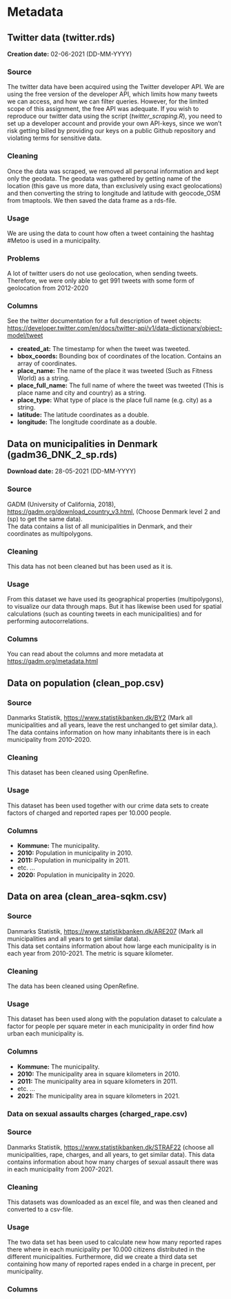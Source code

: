 # Metadata
## Twitter data (twitter.rds)  
**Creation date:** 02-06-2021 (DD-MM-YYYY) 
### Source  
The twitter data have been acquired using the Twitter developer API. We are using the free version of the developer API, which limits how many tweets we can access, and how we can filter queries. However, for the limited scope of this assignment, the free API was adequate. If you wish to reproduce our twitter data using the script (_twitter_scraping.R_), you need to set up a developer account and provide your own API-keys, since we won’t risk getting billed by providing our keys on a public Github repository and violating terms for sensitive data.  
### Cleaning  
Once the data was scraped, we removed all personal information and kept only the geodata. The geodata was gathered by getting name of the location (this gave us more data, than exclusively using exact geolocations) and then converting the string to longitude and latitude with geocode_OSM from tmaptools. We then saved the data frame as a rds-file.  
### Usage  
We are using the data to count how often a tweet containing the hashtag #Metoo is used in a municipality.  
### Problems  
A lot of twitter users do not use geolocation, when sending tweets. Therefore, we were only able to get 991 tweets with some form of geolocation from 2012-2020 
### Columns
See the twitter documentation for a full description of tweet objects: https://developer.twitter.com/en/docs/twitter-api/v1/data-dictionary/object-model/tweet
- **created_at:** The timestamp for when the tweet was tweeted. 
- **bbox_coords:** Bounding box of coordinates of the location. Contains an array of coordinates.  
- **place_name:** The name of the place it was tweeted (Such as Fitness World) as a string.
- **place_full_name:** The full name of where the tweet was tweeted (This is place name and city and country) as a string.  
- **place_type:** What type of place is the place full name (e.g. city) as a string. 
- **latitude:** The latitude coordinates as a double.  
- **longitude:** The longitude coordinate as a double.

## Data on municipalities in Denmark (gadm36_DNK_2_sp.rds)  
**Download date:** 28-05-2021 (DD-MM-YYYY)  
### Source
GADM (University of California, 2018), https://gadm.org/download_country_v3.html, (Choose Denmark level 2 and (sp) to get the same data).  
The data contains a list of all municipalities in Denmark, and their coordinates as multipolygons.  
### Cleaning
This data has not been cleaned but has been used as it is.  
### Usage  
From this dataset we have used its geographical properties (multipolygons), to visualize our data through maps. But it has likewise been used for spatial calculations (such as counting tweets in each municipalities) and for performing autocorrelations.
### Columns
You can read about the columns and more metadata at https://gadm.org/metadata.html  

## Data on population (clean_pop.csv)  
### Source
Danmarks Statistik, https://www.statistikbanken.dk/BY2 (Mark all municipalities and all years, leave the rest unchanged to get similar data,).  
The data contains information on how many inhabitants there is in each municipality from 2010-2020.  
### Cleaning  
This dataset has been cleaned using OpenRefine.  
### Usage  
This dataset has been used together with our crime data sets to create factors of charged and reported rapes per 10.000 people.  
### Columns  
- **Kommune:** The municipality.  
- **2010:** Population in municipality in 2010.  
- **2011:** Population in municipality in 2011.  
- etc. ...
- **2020:** Population in municipality in 2020.  

## Data on area (clean_area-sqkm.csv)  
### Source
Danmarks Statistik, https://www.statistikbanken.dk/ARE207 (Mark all municipalities and all years to get similar data).  
This data set contains information about how large each municipality is in each year from 2010-2021. The metric is square kilometer.   
### Cleaning 
The data has been cleaned using OpenRefine.  
### Usage
This dataset has been used along with the population dataset to calculate a factor for people per square meter in each municipality in order find how urban each municipality is.  
### Columns  
- **Kommune:** The municipality.  
- **2010:** The municipality area in square kilometers in 2010.  
- **2011:** The municipality area in square kilometers in 2011.
- etc. ...  
- **2021:** The municipality area in square kilometers in 2021.    

### Data on sexual assaults charges (charged_rape.csv) 
### Source
Danmarks Statistik, https://www.statistikbanken.dk/STRAF22 (choose all municipalities, rape, charges, and all years, to get similar data). This data contains information about how many charges of sexual assault there was in each municipality from 2007-2021.  
### Cleaning
This datasets was downloaded as an excel file, and was then cleaned and converted to a csv-file.  
### Usage
The two data set has been used to calculate new how many reported rapes there where in each municipality per 10.000 citizens distributed in the different municipalities. Furthermore, did we create a third data set containing how many of reported rapes ended in a charge in precent, per municipality.  
### Columns  

